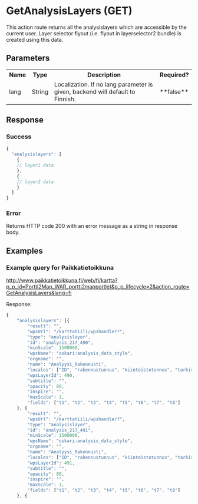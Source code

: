 # GetAnalysisLayers (GET)
This action route returns all the analysislayers which are accessible by the current user. Layer selector flyout (i.e. flyout in layerselector2 bundle) is created using this data.  

## Parameters
<table>
  <tr>
    <th>Name</th>
    <th>Type</th>
    <th>Description</th>
    <th>Required?</th>
  </tr>
  <tr>
    <td>lang</td>
    <td>String</td>
    <td>Localization. If no lang parameter is given, backend will default to Finnish.</td>
    <td>**false**</td>
  </tr>
</table>

## Response

### Success
```javascript
{
  "analysislayers": [
    {
    // layer1 data
    },
    {
    // layer2 data
    }
  ]
}
```

### Error
Returns HTTP code 200 with an error message as a string in response body.


## Examples

### Example query for Paikkatietoikkuna
http://www.paikkatietoikkuna.fi/web/fi/kartta?p_p_id=Portti2Map_WAR_portti2mapportlet&p_p_lifecycle=2&action_route=GetAnalysisLayers&lang=fi

Response:
```javascript
{
    "analysislayers": [{
        "result": "",
        "wpsUrl": "/karttatiili/wpshandler?",
        "type": "analysislayer",
        "id": "analysis_217_490",
        "minScale": 1500000,
        "wpsName": "oskari:analysis_data_style",
        "orgname": "",
        "name": "Analyysi_Rakennusti",
        "locales": ["ID", "rakennustunnus", "kiinteistotunnus", "tarkistusmerkki", "rakennusnumero", "luontiAika", "muutosAika", "kaytossaolotilanne", "kayttotarkoitus"],
        "wpsLayerId": 490,
        "subtitle": "",
        "opacity": 80,
        "inspire": "",
        "maxScale": 1,
        "fields": ["t1", "t2", "t3", "t4", "t5", "t6", "t7", "t8"]
    }, {
        "result": "",
        "wpsUrl": "/karttatiili/wpshandler?",
        "type": "analysislayer",
        "id": "analysis_217_491",
        "minScale": 1500000,
        "wpsName": "oskari:analysis_data_style",
        "orgname": "",
        "name": "Analyysi_Rakennusti",
        "locales": ["ID", "rakennustunnus", "kiinteistotunnus", "tarkistusmerkki", "rakennusnumero", "luontiAika", "muutosAika", "kaytossaolotilanne", "kayttotarkoitus"],
        "wpsLayerId": 491,
        "subtitle": "",
        "opacity": 80,
        "inspire": "",
        "maxScale": 1,
        "fields": ["t1", "t2", "t3", "t4", "t5", "t6", "t7", "t8"]
    }, {
